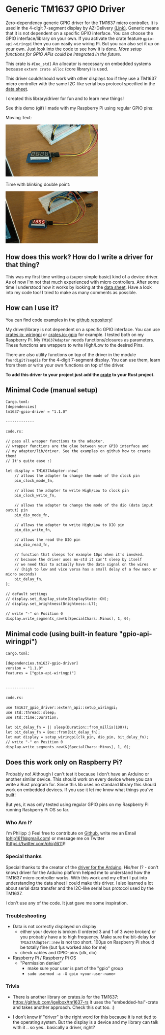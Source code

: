 # Generic TM1637 GPIO Driver

Zero-dependency generic GPIO driver for the TM1637 micro controller. It is used in the
4-digit 7-segment display by AZ-Delivery [(Link)](https://www.az-delivery.de/products/4-digit-display).
Generic means that it is not dependent on a specific GPIO interface. You can choose the GPIO 
interface/library on your own. If you activate the crate feature `gpio-api-wiringpi` then you can easily
use wiring Pi. But you can also set it up on your own. Just look into the code to see how it is done.
_More setup functions for GPIO APIs could be integrated in the future._
 
This crate is `#[no_std]` An allocator is necessary on embedded systems because `extern crate alloc` (core library) is used.

This driver could/should work with other displays too if they use a TM1637 micro controller with the same
I2C-like serial bus protocol specified in the [data sheet](https://www.mcielectronics.cl/website_MCI/static/documents/Datasheet_TM1637.pdf).

I created this library/driver for fun and to learn new things!

See this demo (gif) I made with my Raspberry Pi using regular GPIO pins:

Moving Text:

![gpio demonstration](example-moving-text.gif)

Time with blinking double point:

![gpio demonstration](example-time.gif)
 
## How does this work? How do I write a driver for that thing?
This was my first time writing a (super simple basic) kind of a device driver.
As of now I'm not that much experienced with micro controllers.
After some time I understood how it works by looking at the [data sheet](https://www.mcielectronics.cl/website_MCI/static/documents/Datasheet_TM1637.pdf 
). Have a look into my code too! I tried to make as many comments as possible.

## How can I use it?
You can find code examples in the [github repository](https://github.com/phip1611/generic-tm1637-gpio-driver-rust)!

My driver/library is not dependent on a specific GPIO interface.
You can use [crates.io: wiringpi](https://crates.io/crates/wiringpi) or [crates.io: gpio](https://crates.io/crates/gpio)
for example. I tested both on my Raspberry Pi. My `TM1637Adapter` needs functions/closures 
as parameters. These functions are wrappers to write High/Low to the desired Pins.

There are also utility functions on top of the driver in the module `fourdigit7segdis` for the 4-digit
7-segment display. You can use them, learn from them or write your own functions on top of the driver.

**To add this driver to your project just add the [crate](https://crates.io/crates/tm1637-gpio-driver) to your Rust project.**

## Minimal Code (manual setup)
```
Cargo.toml:
[dependencies]
tm1637-gpio-driver = "1.1.0"

-------------

code.rs: 

// pass all wrapper functions to the adapter.
// wrapper functions are the glue between your GPIO interface and
// my adapter/lib/driver. See the examples on github how to create them!
// It's quite ease :)

let display = TM1637Adapter::new(
    // allows the adapter to change the mode of the clock pin
    pin_clock_mode_fn,

    // allows the adapter to write High/Low to clock pin
    pin_clock_write_fn,

    // allows the adapter to change the mode of the dio (data input outut) pin
    pin_dio_mode_fn,

    // allows the adapter to write High/Low to DIO pin
    pin_dio_write_fn,

    // allows the read the DIO pin
    pin_dio_read_fn,

    // function that sleeps for example 10µs when it's invoked.
    // because the driver uses no-std it can't sleep by itself 
    // we need this to actually have the data signal on the wires 
    // (high to low and vice versa has a small delay of a few nano or micro seconds)
    bit_delay_fn,
);

// default settings
// display.set_display_state(DisplayState::ON);
// display.set_brightness(Brightness::L7);

// write "-" on Position 0
display.write_segments_raw(&[SpecialChars::Minus], 1, 0);
```

## Minimal code (using built-in feature "gpio-api-wiringpi")
```
Cargo.toml:

[dependencies.tm1637-gpio-driver]
version = "1.1.0"
features = ["gpio-api-wiringpi"]


-------------

code.rs:

use tm1637_gpio_driver::extern_api::setup_wiringpi;
use std::thread::sleep;
use std::time::Duration;

let bit_delay_fn = || sleep(Duration::from_millis(100));
let bit_delay_fn = Box::from(bit_delay_fn);
let mut display = setup_wiringpi(clk_pin, dio_pin, bit_delay_fn);
// write "-" on Position 0
display.write_segments_raw(&[SpecialChars::Minus], 1, 0);
```

## Does this work only on Raspberry Pi?
Probably no! Although I can't test it because I don't have an Arduino or another similar device.
This should work on every device where you can write a Rust program for. Since this lib
uses no standard library this should work on embedded devices. If you use it let me know
what things you've built!

But yes, it was only tested using regular GPIO pins on my Raspberry Pi running Rasbperry Pi OS so far.
 
### Who Am I?
I'm Philipp :)
Feel free to contribute on [Github](https://github.com/phip1611/generic-tm1637-gpio-driver-rust), write me an Email (phip1611@gmail.com) or
message me on Twitter (https://twitter.com/phip1611)!
 
### Special thanks
Special thanks to the creator of the [driver for the Arduino](https://github.com/avishorp/TM1637). His/her (? - don't know) driver for the Arduino platform
helped me to understand how the TM1637 micro controller works. With this work and my
effort I put into understanding the data sheet I could make this driver.
I also learned a lot about serial data transfer and the I2C-like serial bus protocol used by
the TM1637.

I don't use any of the code. It just gave me some inspiration.

### Troubleshooting
- Data is not correctly displayed on display
  - either your device is broken (I ordered 3 and 1 of 3 were broken) or you probably have
    a to high frequency. Make sure the bit-delay for `TM1637Adapter::new` is not too short.
    100µs on Raspberry Pi should be totally fine (but 1µs worked also for me) 
  - check cables and GPIO-pins (clk, dio)
- Raspberry Pi / Raspberry Pi OS
  - "Permission denied"
    - make sure your user is part of the "gpio" group
    - `sudo usermod -a -G gpio <your-user-name>` 

### Trivia
- There is another library on crates.io for the TM1637: https://github.com/igelbox/tm1637-rs
It uses the "embedded-hal"-crate and takes another approach. Check this out too. :)

- I don't know if "driver" is the right word for this because it is not tied to the operating system.
  But the display is a device and my library can talk with it .. so yes.. basically a driver, right?
